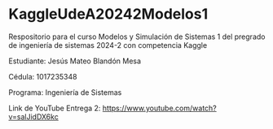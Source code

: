 # KaggleUdeA20242Modelos1
Respositorio para el curso Modelos y Simulación de Sistemas 1 del pregrado de ingeniería de sistemas 2024-2 con competencia Kaggle

Estudiante: Jesús Mateo Blandón Mesa

Cédula: 1017235348

Programa: Ingeniería de Sistemas

Link de YouTube Entrega 2: https://www.youtube.com/watch?v=salJidDX6kc

